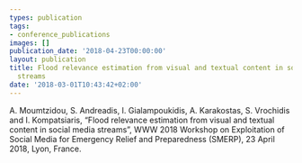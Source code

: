 ```yaml
---
types: publication
tags:
- conference_publications
images: []
publication_date: '2018-04-23T00:00:00'
layout: publication
title: Flood relevance estimation from visual and textual content in social media
  streams
date: '2018-03-01T10:43:42+02:00'
---
```

<p>A. Moumtzidou, S. Andreadis, I. Gialampoukidis, A. Karakostas, S. Vrochidis and I. Kompatsiaris, “Flood relevance estimation from visual and textual content in social media streams”, WWW 2018 Workshop on Exploitation of Social Media for Emergency Relief and Preparedness (SMERP), 23 April 2018, Lyon, France.</p>
